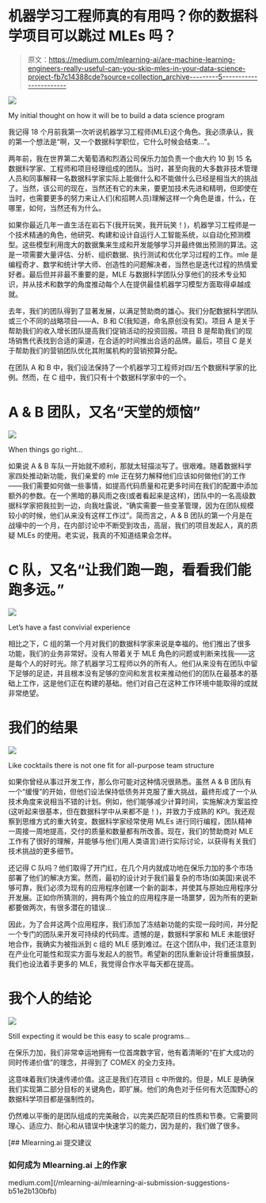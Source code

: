 # 机器学习工程师真的有用吗？你的数据科学项目可以跳过 MLEs 吗？

> 原文：<https://medium.com/mlearning-ai/are-machine-learning-engineers-really-useful-can-you-skip-mles-in-your-data-science-project-fb7c14388cde?source=collection_archive---------5----------------------->

![](img/c67054a2335e2610924937d0f1028761.png)

My initial thought on how it will be to build a data science program

我记得 18 个月前我第一次听说机器学习工程师(MLE)这个角色。我必须承认，我的第一个想法是“啊，又一个数据科学职位，它什么时候会结束…”。

两年前，我在世界第二大葡萄酒和烈酒公司保乐力加负责一个由大约 10 到 15 名数据科学家、工程师和项目经理组成的团队。当时，甚至向我的大多数非技术管理人员和同事解释一名数据科学家实际上能做什么和不能做什么已经是相当大的挑战了。当然，该公司的现在，当然还有它的未来，要更加技术先进和精明，但即使在当时，也需要更多的努力来让人们(和招聘人员)理解这样一个角色是谁，什么，在哪里，如何，当然还有为什么。

如果你最近几年一直生活在岩石下(我开玩笑，我开玩笑！)，机器学习工程师是一个技术精通的角色，他研究、构建和设计自运行人工智能系统，以自动化预测模型。这些模型利用庞大的数据集来生成和开发能够学习并最终做出预测的算法。这是一项需要大量评估、分析、组织数据、执行测试和优化学习过程的工作。mle 是编程奇才、数学和统计学大师、创造性的问题解决者，当然也是迭代过程的热情爱好者。最后但并非最不重要的是，MLE 与数据科学团队分享他们的技术专业知识，并从技术和数学的角度推动每个人在提供最佳机器学习模型方面取得卓越成就。

去年，我们的团队得到了显著发展，以满足赞助商的雄心。我们分配数据科学团队或三个不同的战略项目——A、B 和 C(我知道，命名原创没有奖)。项目 A 是关于帮助我们的收入增长团队提高我们促销活动的投资回报。项目 B 是帮助我们的现场销售代表找到合适的渠道，在合适的时间推出合适的品牌。最后，项目 C 是关于帮助我们的营销团队优化其附属机构的营销预算分配。

在团队 A 和 B 中，我们设法保持了一个机器学习工程师对四/五个数据科学家的比例。然而，在 C 组中，我们只有十个数据科学家中的一个。

# A & B 团队，又名“天堂的烦恼”

![](img/03a157745689ccc6c78de72f9515ff7b.png)

When things go right…

如果说 A & B 车队一开始就不顺利，那就太轻描淡写了。很艰难。随着数据科学家四处推动新功能，我们亲爱的 mle 正在努力解释他们应该如何做他们的工作——我们需要如何做一些事情，如提高代码质量和花更多时间在我们的配置中添加额外的参数。在一个黑暗的暴风雨之夜(或者看起来是这样)，团队中的一名高级数据科学家把我拉到一边，向我吐露说，“确实需要一些变革管理，因为在团队规模较小的时候，他们从来没有这样工作过”。简而言之，A & B 团队的第一个月是在战壕中的一个月，在内部讨论中不断受到攻击，高层，我们的项目发起人，真的质疑 MLEs 的使用。老实说，我真的不知道结果会怎样。

# C 队，又名“让我们跑一跑，看看我们能跑多远。”

![](img/50b90434b8c5eac7b23494a2437e0921.png)

Let’s have a fast convivial experience

相比之下，C 组的第一个月对我们的数据科学家来说是幸福的。他们推出了很多功能，我们的业务非常好。没有人带着关于 MLE 角色的问题或判断来找我——这是每个人的好时光。除了机器学习工程师以外的所有人。他们从来没有在团队中留下足够的足迹，并且根本没有足够的空间和发言权来推动他们的团队在最基本的基础上工作，这是他们正在构建的基础。他们对自己在这种工作环境中能取得的成就非常绝望。

# 我们的结果

![](img/542126d5f01da64742a440a6c4fc955d.png)

Like cocktails there is not one fit for all-purpose team structure

如果你曾经从事过开发工作，那么你可能对这种情况很熟悉。虽然 A & B 团队有一个“缓慢”的开始，但他们设法保持低债务并克服了重大挑战，最终形成了一个从技术角度来说相当不错的计划。例如，他们能够减少计算时间，实施解决方案监控(这听起来很基本，但在数据科学中从来都不是！)，并致力于成熟的 KPI。我还观察到思维方式的重大转变。数据科学家经常使用 MLEs 进行同行编程，团队精神一周接一周地提高，交付的质量和数量都有所改善。现在，我们的赞助商对 MLE 工作有了很好的理解，并能够与他们(用人类语言)进行实际讨论，以获得有关我们技术挑战的更多细节。

还记得 C 队吗？他们取得了开门红，在几个月内就成功地在保乐力加的多个市场部署了他们的解决方案。然而，最初的设计对于我们最复杂的市场(如美国)来说不够可靠，我们必须为现有的应用程序创建一个新的副本，并使其与原始应用程序分开发展。正如你所猜测的，拥有两个独立的应用程序是一场噩梦，因为所有的更新都要做两次，有很多潜在的错误…

因此，为了合并这两个应用程序，我们添加了冻结新功能的实现一段时间，并分配一个专门的团队来开发可持续的代码库。遗憾的是，数据科学家和 MLE 未能很好地合作，我确实为被指派到 c 组的 MLE 感到难过。在这个团队中，我们还注意到在产业化可能性和现实方面与发起人的脱节。希望新的团队重新设计将重振旗鼓，我们也设法着手更多的 MLE，我觉得合作水平每天都在提高。

# 我个人的结论

![](img/90f7dd264e56c04ed2321b781559f7fd.png)

Still expecting it would be this easy to scale programs…

在保乐力加，我们非常幸运地拥有一位首席数字官，他有着清晰的“在扩大成功的同时传递价值”的理念，并得到了 COMEX 的全力支持。

这意味着我们快速传递价值。这正是我们在项目 c 中所做的。但是，MLE 是确保我们实现第二部分目标的关键角色，即扩展。他们的角色对于任何有大范围野心的数据科学项目都是强制性的。

仍然难以平衡的是团队组成的完美融合，以完美匹配项目的性质和节奏。它需要同理心、适应力、耐心和从错误中快速学习的能力，因为是的，我们做了很多。

[](/mlearning-ai/mlearning-ai-submission-suggestions-b51e2b130bfb) [## Mlearning.ai 提交建议

### 如何成为 Mlearning.ai 上的作家

medium.com](/mlearning-ai/mlearning-ai-submission-suggestions-b51e2b130bfb)